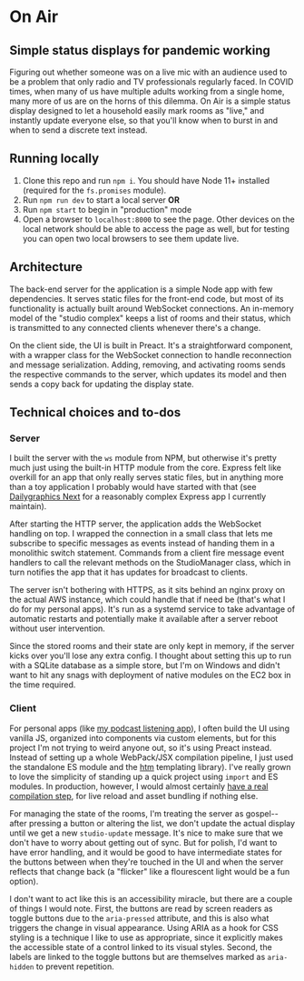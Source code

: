 # On Air

## Simple status displays for pandemic working

Figuring out whether someone was on a live mic with an audience used to be a problem that only radio and TV professionals regularly faced. In COVID times, when many of us have multiple adults working from a single home, many more of us are on the horns of this dilemma. On Air is a simple status display designed to let a household easily mark rooms as "live," and instantly update everyone else, so that you'll know when to burst in and when to send a discrete text instead.

## Running locally

1. Clone this repo and run `npm i`. You should have Node 11+ installed (required for the `fs.promises` module).
2. Run `npm run dev` to start a local server **OR**
3. Run `npm start` to begin in "production" mode
4. Open a browser to `localhost:8000` to see the page. Other devices on the local network should be able to access the page as well, but for testing you can open two local browsers to see them update live.

## Architecture

The back-end server for the application is a simple Node app with few dependencies. It serves static files for the front-end code, but most of its functionality is actually built around WebSocket connections. An in-memory model of the "studio complex" keeps a list of rooms and their status, which is transmitted to any connected clients whenever there's a change.

On the client side, the UI is built in Preact. It's a straightforward component, with a wrapper class for the WebSocket connection to handle reconnection and message serialization. Adding, removing, and activating rooms sends the respective commands to the server, which updates its model and then sends a copy back for updating the display state.

## Technical choices and to-dos

### Server

I built the server with the `ws` module from NPM, but otherwise it's pretty much just using the built-in HTTP module from the core. Express felt like overkill for an app that only really serves static files, but in anything more than a toy application I probably would have started with that (see [Dailygraphics Next](https://github.com/nprapps/dailygraphics-next/) for a reasonably complex Express app I currently maintain).

After starting the HTTP server, the application adds the WebSocket handling on top. I wrapped the connection in a small class that lets me subscribe to specific messages as events instead of handing them in a monolithic switch statement. Commands from a client fire message event handlers to call the relevant methods on the StudioManager class, which in turn notifies the app that it has updates for broadcast to clients.

The server isn't bothering with HTTPS, as it sits behind an nginx proxy on the actual AWS instance, which could handle that if need be (that's what I do for my personal apps). It's run as a systemd service to take advantage of automatic restarts and potentially make it available after a server reboot without user intervention.

Since the stored rooms and their state are only kept in memory, if the server kicks over you'll lose any extra config. I thought about setting this up to run with a SQLite database as a simple store, but I'm on Windows and didn't want to hit any snags with deployment of native modules on the EC2 box in the time required.

### Client

For personal apps (like [my podcast listening app](https://github.com/thomaswilburn/radio-v2/)), I often build the UI using vanilla JS, organized into components via custom elements, but for this project I'm not trying to weird anyone out, so it's using Preact instead. Instead of setting up a whole WebPack/JSX compilation pipeline, I just used the standalone ES module and the [htm](https://github.com/developit/htm) templating library). I've really grown to love the simplicity of standing up a quick project using `import` and ES modules. In production, however, I would almost certainly [have a real compilation step](https://github.com/nprapps/elections20-interactive/blob/master/tasks/bundle.js), for live reload and asset bundling if nothing else.

For managing the state of the rooms, I'm treating the server as gospel--after pressing a button or altering the list, we don't update the actual display until we get a new `studio-update` message. It's nice to make sure that we don't have to worry about getting out of sync. But for polish, I'd want to have error handling, and it would be good to have intermediate states for the buttons between when they're touched in the UI and when the server reflects that change back (a "flicker" like a flourescent light would be a fun option).

I don't want to act like this is an accessibility miracle, but there are a couple of things I would note. First, the buttons are read by screen readers as toggle buttons due to the `aria-pressed` attribute, and this is also what triggers the change in visual appearance. Using ARIA as a hook for CSS styling is a technique I like to use as appropriate, since it explicitly makes the accessible state of a control linked to its visual styles. Second, the labels are linked to the toggle buttons but are themselves marked as `aria-hidden` to prevent repetition.